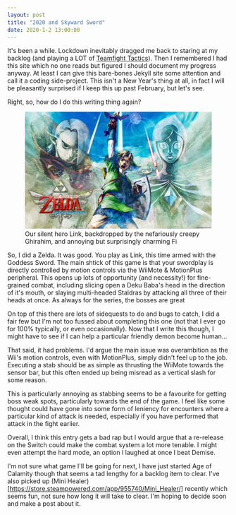 ```yaml
---
layout: post
title: "2020 and Skyward Sword"
date: 2020-1-2 13:00:00
---
```


It's been a while. Lockdown inevitably dragged me back to staring at my backlog (and playing a LOT of [Teamfight Tactics](https://teamfighttactics.leagueoflegends.com/en-us/)). Then I remembered I had this site which no one reads but figured I should document my progress anyway. At least I can give this bare-bones Jekyll site some attention and call it a coding side-project. This isn't a New Year's thing at all, in fact I will be pleasantly surprised if I keep this up past February, but let's see. 

Right, so, how do I do this writing thing again?

<figure><a href="/img/loz-ss/skyward-sword.jpg"><img src="/img/loz-ss/skyward-sword.jpg" title="Our silent hero Link, backdropped by the nefariously creepy Ghirahim, and annoying but surprisingly charming Fi"></a><figcaption>Our silent hero Link, backdropped by the nefariously creepy Ghirahim, and annoying but surprisingly charming Fi</figcaption></figure>

So, I did a Zelda. It was good. You play as Link, this time armed with the Goddess Sword. The main shtick of this game is that your swordplay is directly controlled by motion controls via the WiiMote & MotionPlus peripheral. This opens up lots of opportunity (and necessity!) for fine-grained combat, including slicing open a Deku Baba's head in the direction of it's mouth, or slaying multi-headed Staldras by attacking all three of their heads at once. As always for the series, the bosses are great 

On top of this there are lots of sidequests to do and bugs to catch, I did a fair few but I'm not too fussed about completing this one (not that I ever go for 100% typically, or even occasionally). Now that I write this though, I might have to see if I can help a particular friendly demon become human...

That said, it had problems. I'd argue the main issue was overambition as the Wii's motion controls, even with MotionPlus, simply didn't feel up to the job. Executing a stab should be as simple as thrusting the WiiMote towards the sensor bar, but this often ended up being misread as a vertical slash for some reason.

This is particularly annoying as stabbing seems to be a favourite for getting boss weak spots, particularly towards the end of the game. I feel like some thought could have gone into some form of leniency for encounters where a particular kind of attack is needed, especially if you have performed that attack in the fight earlier.

Overall, I think this entry gets a bad rap but I would argue that a re-release on the Switch could make the combat system a lot more tenable. I might even attempt the hard mode, an option I laughed at once I beat Demise.

I'm not sure what game I'll be going for next, I have just started Age of Calamity though that seems a tad lengthy for a backlog item to clear. I've also picked up (Mini Healer)[https://store.steampowered.com/app/955740/Mini_Healer/] recently which seems fun, not sure how long it will take to clear. I'm hoping to decide soon and make a post about it.